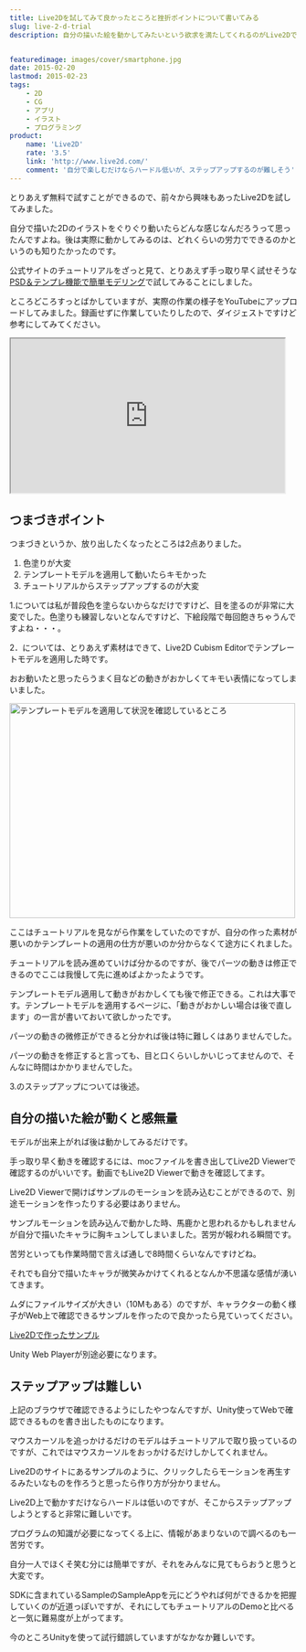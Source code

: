 ```yaml
---
title: Live2Dを試してみて良かったところと挫折ポイントについて書いてみる
slug: live-2-d-trial
description: 自分の描いた絵を動かしてみたいという欲求を満たしてくれるのがLive2Dです。面白半分で試してみたのですが、実際に自分の描いたキャラが動くのを見るとテンションが上ります。とりあえず動かすだけなら公式サイトのチュートリアル通りやれば簡単です。


featuredimage: images/cover/smartphone.jpg
date: 2015-02-20
lastmod: 2015-02-23
tags: 
    - 2D
    - CG
    - アプリ
    - イラスト
    - プログラミング
product:
    name: 'Live2D'
    rate: '3.5'
    link: 'http://www.live2d.com/'
    comment: '自分で楽しむだけならハードル低いが、ステップアップするのが難しそう'
---
```


とりあえず無料で試すことができるので、前々から興味もあったLive2Dを試してみました。

自分で描いた2Dのイラストをぐりぐり動いたらどんな感じなんだろうって思ったんですよね。後は実際に動かしてみるのは、どれくらいの労力でできるのかというのも知りたかったのです。

公式サイトのチュートリアルをざっと見て、とりあえず手っ取り早く試せそうな<a href="http://sites.cybernoids.jp/cubism2/lets-do-it/quick-modeling">PSD＆テンプレ機能で簡単モデリング</a>で試してみることにしました。

ところどころすっとばかしていますが、実際の作業の様子をYouTubeにアップロードしてみました。録画せずに作業していたりしたので、ダイジェストですけど参考にしてみてください。

<iframe width="480" height="270" src="https://www.youtube.com/embed/zuY_5qjD_Pc" allowfullscreen></iframe>


## つまづきポイント


つまづきというか、放り出したくなったところは2点ありました。

<ol>
<li>色塗りが大変</li>
<li>テンプレートモデルを適用して動いたらキモかった</li>
<li>チュートリアルからステップアップするのが大変</li>
</ol>
1.については私が普段色を塗らないからなだけですけど、目を塗るのが非常に大変でした。色塗りも練習しないとなんですけど、下絵段階で毎回飽きちゃうんですよね・・・。

2．については、とりあえず素材はできて、Live2D Cubism Editorでテンプレートモデルを適用した時です。

おお動いたと思ったらうまく目などの動きがおかしくてキモい表情になってしまいました。

<img src="https://wantit.gcreate.jp/wp-content/uploads/2015/02/1db67931c02fda4ed72290bf98253f6e.jpg" alt="テンプレートモデルを適用して状況を確認しているところ" title="テンプレートモデルを適用して状況を確認しているところ.jpg" width="500" height="376" />

ここはチュートリアルを見ながら作業をしていたのですが、自分の作った素材が悪いのかテンプレートの適用の仕方が悪いのか分からなくて途方にくれました。

チュートリアルを読み進めていけば分かるのですが、後でパーツの動きは修正できるのでここは我慢して先に進めばよかったようです。

テンプレートモデル適用して動きがおかしくても後で修正できる。これは大事です。テンプレートモデルを適用するページに、「動きがおかしい場合は後で直します」の一言が書いておいて欲しかったです。

パーツの動きの微修正ができると分かれば後は特に難しくはありませんでした。

パーツの動きを修正すると言っても、目と口くらいしかいじってませんので、そんなに時間はかかりませんでした。

3.のステップアップについては後述。


## 自分の描いた絵が動くと感無量


モデルが出来上がれば後は動かしてみるだけです。

手っ取り早く動きを確認するには、mocファイルを書き出してLive2D Viewerで確認するのがいいです。動画でもLive2D Viewerで動きを確認してます。

Live2D Viewerで開けばサンプルのモーションを読み込むことができるので、別途モーションを作ったりする必要はありません。

サンプルモーションを読み込んで動かした時、馬鹿かと思われるかもしれませんが自分で描いたキャラに胸キュンしてしまいました。苦労が報われる瞬間です。

苦労といっても作業時間で言えば通しで8時間くらいなんですけどね。

それでも自分で描いたキャラが微笑みかけてくれるとなんか不思議な感情が湧いてきます。

ムダにファイルサイズが大きい（10Mもある）のですが、キャラクターの動く様子がWeb上で確認できるサンプルを作ったので良かったら見ていってください。

<a href="http://gcreate.jp/live2d/live2dtest/live2dhitplayer.html">Live2Dで作ったサンプル</a>

Unity Web Playerが別途必要になります。


## ステップアップは難しい


上記のブラウザで確認できるようにしたやつなんですが、Unity使ってWebで確認できるものを書き出したものになります。

マウスカーソルを追っかけるだけのモデルはチュートリアルで取り扱っているのですが、これではマウスカーソルをおっかけるだけしかしてくれません。

Live2Dのサイトにあるサンプルのように、クリックしたらモーションを再生するみたいなものを作ろうと思ったら作り方が分かりません。

Live2D上で動かすだけならハードルは低いのですが、そこからステップアップしようとすると非常に難しいです。

プログラムの知識が必要になってくる上に、情報があまりないので調べるのも一苦労です。

自分一人でほくそ笑む分には簡単ですが、それをみんなに見てもらおうと思うと大変です。

SDKに含まれているSampleのSampleAppを元にどうやれば何ができるかを把握していくのが近道っぽいですが、それにしてもチュートリアルのDemoと比べると一気に難易度が上がってます。

今のところUnityを使って試行錯誤していますがなかなか難しいです。


  